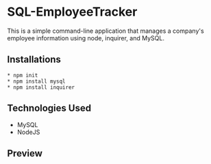 # SQL-EmployeeTracker
This is a simple command-line application that manages a company's employee information using node, inquirer, and MySQL.



## Installations

```
* npm init 
* npm install mysql
* npm install inquirer
```
## Technologies Used

* MySQL
* NodeJS

## Preview